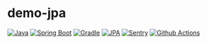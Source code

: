 # demo-jpa

[![Java](https://img.shields.io/badge/Java-v17-red.svg?&logo=java)](https://www.oracle.com/java/technologies/downloads/)
[![Spring Boot](https://img.shields.io/badge/Spring%20Boot-v2.5-deepgreen.svg?&logo=spring)](https://spring.io/projects/spring-boot)
[![Gradle](https://img.shields.io/badge/Gradle-v7.3-darkblue.svg?&logo=apache)](https://gradle.org/)
[![JPA](https://img.shields.io/badge/jpa-v2.5-deepgreen.svg?&logo=Spring)](https://spring.io/projects/spring-data-jpa)
[![Sentry](https://img.shields.io/badge/Monitorning-Sentry-purple.svg)](https://sentry.io/)
[![Github Actions](https://img.shields.io/badge/CI/CD-Github%20Actions-black.svg)](https://github.com/features/actions)
